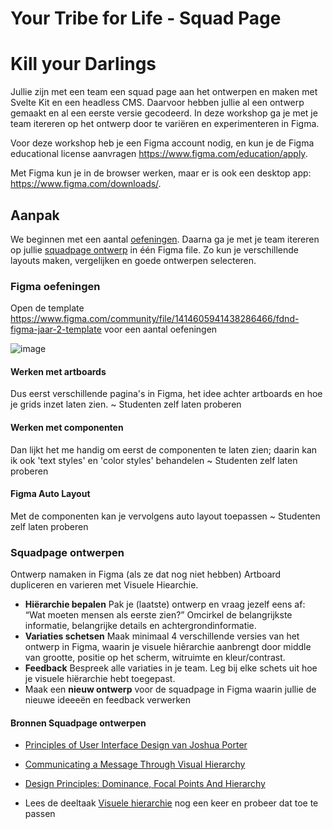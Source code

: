 # Your Tribe for Life - Squad Page

# Kill your Darlings

Jullie zijn met een team een squad page aan het ontwerpen en maken met Svelte Kit en een headless CMS. Daarvoor hebben jullie al een ontwerp gemaakt en al een eerste versie gecodeerd. In deze workshop ga je met je team itereren op het ontwerp door te variëren en experimenteren in Figma. 

Voor deze workshop heb je een Figma account nodig, en kun je de Figma educational license aanvragen https://www.figma.com/education/apply. 

Met Figma kun je in de browser werken, maar er is ook een desktop app: https://www.figma.com/downloads/.  

## Aanpak

We beginnen met een aantal [oefeningen](#figma-oefeningen). Daarna ga je met je team itereren op jullie   [squadpage ontwerp](#squadpage-ontwerpen) in één Figma file. Zo kun je verschillende layouts maken, vergelijken en goede ontwerpen selecteren. 

<!--
3 opdrachten waarbij ze tegelijk leren wat je met Figma kan:
Visuele hierarchy -
variëren, artboard dupliceren, grid gebruiken comments plaatsen
kaartjes layout - afstand tussen elementen, figma auto layout
Componenten - website opdelen in componenten, componenten in figma maken
-->

### Figma oefeningen
Open de template https://www.figma.com/community/file/1414605941438286466/fdnd-figma-jaar-2-template voor een aantal oefeningen

![image](https://github.com/user-attachments/assets/fbf1f3e2-fe7c-41b5-b361-75adab9323d2)


#### Werken met artboards
Dus eerst verschillende pagina's in Figma, het idee achter artboards en hoe je grids inzet laten zien.
~ Studenten zelf laten proberen

#### Werken met componenten
Dan lijkt het me handig om eerst de componenten te laten zien; daarin kan ik ook 'text styles' en 'color styles' behandelen
~ Studenten zelf laten proberen

#### Figma Auto Layout 
Met de componenten kan je vervolgens auto layout toepassen
~ Studenten zelf laten proberen


### Squadpage ontwerpen 

Ontwerp namaken in Figma (als ze dat nog niet hebben)
Artboard dupliceren en varieren met Visuele Hiearchie.


- **Hiërarchie bepalen** Pak je (laatste) ontwerp en vraag jezelf eens af: “Wat moeten mensen als eerste zien?” Omcirkel de belangrijkste informatie, belangrijke details en achtergrondinformatie.
- **Variaties schetsen** Maak minimaal 4 verschillende versies van het ontwerp in Figma, waarin je visuele hiêrarchie aanbrengt door middle van grootte, positie op het scherm, witruimte en kleur/contrast.
- **Feedback** Bespreek alle variaties in je team. Leg bij elke schets uit hoe je visuele hiërarchie hebt toegepast.
- Maak een **nieuw ontwerp** voor de squadpage in Figma waarin jullie de nieuwe ideeeën en feedback verwerken


#### Bronnen Squadpage ontwerpen

- [Principles of User Interface Design van Joshua Porter](http://bokardo.com/principles-of-user-interface-design/)
- [Communicating a Message Through Visual Hierarchy](https://designmodo.com/visual-hierarchy/)
- [Design Principles: Dominance, Focal Points And Hierarchy](https://www.smashingmagazine.com/2015/02/design-principles-dominance-focal-points-hierarchy/)

- Lees de deeltaak [Visuele hierarchie](https://github.com/fdnd-task/visuele-hierarchie) nog een keer en probeer dat toe te passen


